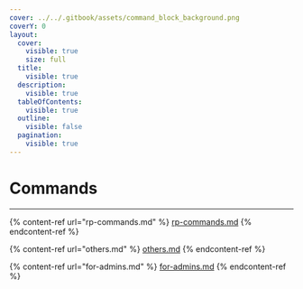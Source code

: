 ```yaml
---
cover: ../../.gitbook/assets/command_block_background.png
coverY: 0
layout:
  cover:
    visible: true
    size: full
  title:
    visible: true
  description:
    visible: true
  tableOfContents:
    visible: true
  outline:
    visible: false
  pagination:
    visible: true
---
```


# Commands

***

{% content-ref url="rp-commands.md" %}
[rp-commands.md](rp-commands.md)
{% endcontent-ref %}

{% content-ref url="others.md" %}
[others.md](others.md)
{% endcontent-ref %}

{% content-ref url="for-admins.md" %}
[for-admins.md](for-admins.md)
{% endcontent-ref %}
